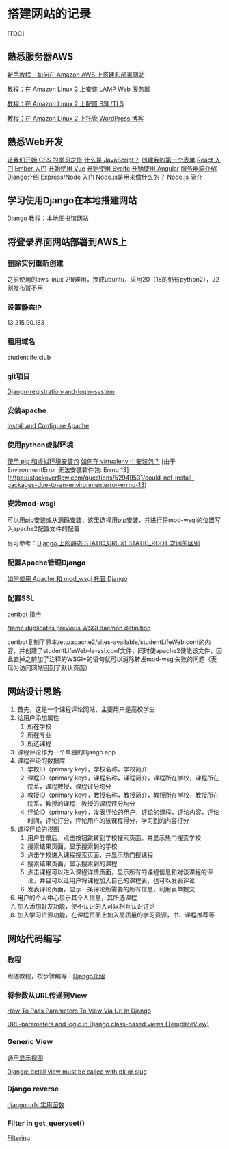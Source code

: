 # 搭建网站的记录

[TOC]

## 熟悉服务器AWS

[新手教程－如何在 Amazon AWS 上搭建和部署网站](http://www.awshao.com/新手教程－如何在-amazon-aws-上搭建和部署网站/)

[教程：在 Amazon Linux 2 上安装 LAMP Web 服务器](https://docs.aws.amazon.com/AWSEC2/latest/UserGuide/ec2-lamp-amazon-linux-2.html)

[教程：在 Amazon Linux 2 上配置 SSL/TLS](https://docs.aws.amazon.com/AWSEC2/latest/UserGuide/SSL-on-amazon-linux-2.html)

[教程：在 Amazon Linux 2 上托管 WordPress 博客](https://docs.aws.amazon.com/AWSEC2/latest/UserGuide/hosting-wordpress.html#create_user_and_database)

## 熟悉Web开发

[让我们开始 CSS 的学习之旅](https://developer.mozilla.org/zh-CN/docs/Learn/CSS/First_steps/Getting_started#在此模块)
[什么是 JavaScript？](https://developer.mozilla.org/zh-CN/docs/Learn/JavaScript/First_steps/What_is_JavaScript)
[创建我的第一个表单](https://developer.mozilla.org/zh-CN/docs/Learn/Forms)
[React 入门](https://developer.mozilla.org/zh-CN/docs/Learn/Tools_and_testing/Client-side_JavaScript_frameworks/React_getting_started)
[Ember 入门](https://developer.mozilla.org/en-US/docs/Learn/Tools_and_testing/Client-side_JavaScript_frameworks/Ember_getting_started)
[开始使用 Vue](https://developer.mozilla.org/en-US/docs/Learn/Tools_and_testing/Client-side_JavaScript_frameworks/Vue_getting_started#.vue_files_single_file_components)
[开始使用 Svelte](https://developer.mozilla.org/en-US/docs/Learn/Tools_and_testing/Client-side_JavaScript_frameworks/Svelte_getting_started)
[开始使用 Angular](https://developer.mozilla.org/en-US/docs/Learn/Tools_and_testing/Client-side_JavaScript_frameworks/Angular_getting_started)
[服务器端介绍](https://developer.mozilla.org/en-US/docs/Learn/Server-side/First_steps/Introduction)
[Django介绍](https://developer.mozilla.org/en-US/docs/Learn/Server-side/Django/Introduction)
[Express/Node 入门](https://developer.mozilla.org/zh-CN/docs/Learn/Server-side/Express_Nodejs/Introduction)
[Node.js是用来做什么的？](https://www.zhihu.com/question/33578075)
[Node.js 简介](http://nodejs.cn/learn)

## 学习使用Django在本地搭建网站

[Django 教程：本地图书馆网站](https://developer.mozilla.org/en-US/docs/Learn/Server-side/Django/Tutorial_local_library_website)

## 将登录界面网站部署到AWS上

### 删除实例重新创建

之前使用的aws linux 2很难用，换成ubuntu，采用20（18的仍有python2），22刚发布暂不用

### 设置静态IP

13.215.90.183

### 租用域名 

studentlife.club

### git项目

[Django-registration-and-login-system](https://github.com/earthcomfy/Django-registration-and-login-system)

### 安装apache

[Install and Configure Apache](https://ubuntu.com/tutorials/install-and-configure-apache#1-overview)

### 使用python虚拟环境

[使用 pip 和虚拟环境安装包](https://packaging.python.org/en/latest/guides/installing-using-pip-and-virtual-environments/)
[如何在 virtualenv 中安装包？](https://stackoverflow.com/questions/21240653/how-to-install-a-package-inside-virtualenv)
[由于 EnvironmentError 无法安装软件包: Errno 13\](https://stackoverflow.com/questions/52949531/could-not-install-packages-due-to-an-environmenterror-errno-13)

### 安装mod-wsgi

可以用[pip安装](https://pypi.org/project/mod-wsgi/)或从[源码安装](https://modwsgi.readthedocs.io/en/master/user-guides/quick-installation-guide.html)，这里选择用[pip安装](https://pypi.org/project/mod-wsgi/)，并进行将mod-wsgi的位置写入apache2配置文件的配置

另可参考：[Django 上的静态 STATIC_URL 和 STATIC_ROOT 之间的区别](https://stackoverflow.com/questions/8687927/difference-between-static-static-url-and-static-root-on-django)

### 配置Apache管理Django

[如何使用 Apache 和 mod_wsgi 托管 Django](https://docs.djangoproject.com/zh-hans/4.1/howto/deployment/wsgi/modwsgi/)

### 配置SSL

[certbot 指令](https://certbot.eff.org/instructions?ws=apache&os=ubuntufocal)

[Name duplicates previous WSGI daemon definition](https://stackoverflow.com/questions/39317200/name-duplicates-previous-wsgi-daemon-definition)

certbot复制了原本/etc/apache2/sites-available/studentLifeWeb.conf的内容，并创建了studentLifeWeb-le-ssl.conf文件，同时使apache2使能该文件，因此去掉之前加了注释的WSGI*的语句就可以消除转发mod-wsgi失败的问题（表现为访问网站回到了默认页面）

## 网站设计思路

1. 首先，这是一个课程评论网站，主要用户是高校学生
2. 给用户添加属性
   1. 所在学校
   2. 所在专业
   3. 所选课程
3. 课程评论作为一个单独的Django app
4. 课程评论的数据库
   1. 学校ID（primary key），学校名称，学校简介
   2. 课程ID（primary key），课程名称，课程简介，课程所在学校，课程所在院系，课程教授，课程评分均分
   3. 教授ID（primary key），教授名称，教授简介，教授所在学校，教授所在院系，教授的课程，教授的课程评分均分
   4. 评论ID（primary key），发表评论的用户，评论的课程，评论内容，评论时间，评论打分，评论用户的该课程得分，学习到的内容打分
5. 课程评论的视图
   1. 用户登录后，点击按钮跳转到学校搜索页面，并显示热门搜索学校
   2. 搜索结果页面，显示搜索到的学校
   3. 点击学校进入课程搜索页面，并显示热门搜课程
   4. 搜索结果页面，显示搜索到的课程
   5. 点击课程可以进入课程详情页面，显示所有的课程信息和对该课程的评论，并且可以让用户将课程加入自己的课程表，也可以发表评论
   6. 发表评论页面，显示一条评论所需要的所有信息，利用表单提交
6. 用户的个人中心显示其个人信息，其所选课程
7. 加入添加好友功能，使不认识的人可以相互认识讨论
8. 加入学习资源功能，在课程页面上加入高质量的学习资源，书、课程推荐等

## 网站代码编写

### 教程

跟随教程，按步骤编写：[Django介绍](https://developer.mozilla.org/en-US/docs/Learn/Server-side/Django/Introduction)

### 将参数从URL传递到View

[How To Pass Parameters To View Via Url In Django](https://www.dev2qa.com/how-to-pass-parameters-to-view-via-url-in-django/)

[URL-parameters and logic in Django class-based views (TemplateView)](https://stackoverflow.com/questions/15754122/url-parameters-and-logic-in-django-class-based-views-templateview)

### Generic View

[通用显示视图](https://docs.djangoproject.com/zh-hans/4.1/ref/class-based-views/generic-display/)

[Django: detail view must be called with pk or slug](https://www.valentinog.com/blog/detail/)

### Django reverse

[django.urls 实用函数](https://docs.djangoproject.com/zh-hans/4.1/ref/urlresolvers/)

### Filter in get_queryset()

[Filtering](https://www.django-rest-framework.org/api-guide/filtering/#filtering)

